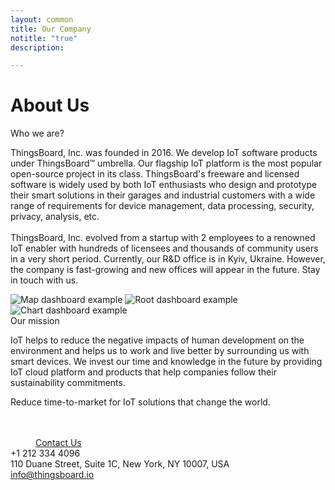 ```yaml
---
layout: common
title: Our Company
notitle: "true"
description: 

---
```


<h1 class="aboutus-title">About Us</h1> 

<span class="who-we-are">Who we are?</span>
<p class="company-info">ThingsBoard, Inc. was founded in 2016. We develop IoT software products under ThingsBoard™ umbrella.
   Our flagship IoT platform is the most popular open-source project in its class. ThingsBoard's freeware and licensed software is widely used by both IoT
   enthusiasts who design and prototype their smart solutions in their garages and industrial customers with a wide range of requirements for device management,
   data processing, security, privacy, analysis, etc.<br><br>
   ThingsBoard, Inc. evolved from a startup with 2 employees to a renowned IoT enabler with hundreds of licensees and thousands of community users in a very short period.
   Currently, our R&D office is in Kyiv, Ukraine. However, the company is fast-growing and new offices will appear in the future. Stay in touch with us.
</p>
<div class="our-mission">
    <div class="our-mission-logos">
        <div class="spacer"></div>
        <div class="about-mission-background"></div>
        <img class="about-mission-index" src="/images/about-mission-index.svg" alt="Map dashboard example">
        <img class="about-mission-left" src="/images/about-mission-left.svg" alt="Root dashboard example">
        <img class="about-mission-right" src="/images/about-mission-right.svg" alt="Chart dashboard example">
    </div>
    <div class="our-mission-info">
        <span class="our-mission">Our mission</span>
        <p class="company-info">
          IoT helps to reduce the negative impacts of human development on the environment and helps us to work and live better by surrounding us with smart devices.
          We invest our time and knowledge in the future by providing IoT cloud platform and products that help companies follow their sustainability commitments.
        </p>
    </div>
</div>
<div class="our-goal">
    <p>Reduce time-to-market for IoT solutions that change the world.</p>
</div>
<div class="center" style="margin-top: 48px;">
    <a class="button" style="padding: 10px 40px;" href="/docs/contact-us/">Contact Us</a>
</div>
<div class="company-contacts">
    <div class="company-contact">
        <div class="phone">+1 212 334 4096</div>
    </div>
    <div class="company-contact">
        <div class="address">110 Duane Street, Suite 1C, New York, NY 10007, USA</div>
    </div>
    <div class="company-contact">
        <div class="mail"><a href="mailto:info@thingsboard.io">info@thingsboard.io</a></div>
    </div>
</div>

